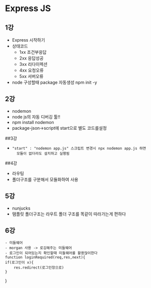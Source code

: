 # Express JS
## 1강
 - Express 시작하기
 - 상태코드
     + 1xx  조건부응답
     + 2xx  응답성공
     + 3xx 리다이렉션
     + 4xx 요청오류
     + 5xx 서버오류 
- node 구성할때 package 자동생성 npm init -y

## 2강
- nodemon
- node js의 자동 디버깅 툴!!
- npm install nodemon 
- package-json->script에 start으로 별도 코드를설정

##3강

-     "start" : "nodemon app.js" 스크립트 변경시 npx nodemon app.js 하면
        모듈이 없더라도 설치하고 실행됨 

##4강

- 라우팅
- 폴더구조를 구분해서 모듈화하여 사용 

## 5강

- nunjucks
- 탬플릿 폴더구조는 라우트 폴더 구조를 똑같이 따라가는게 편하다 

## 6강
	- 미들웨어
	- morgan 사용 -> 로깅해주는 미들웨어
	- 로그인이 되어있는지 확인할때 미들웨어를 활용많이한다
	function loginRequired(req,res,next){
	if(로그인이 x){
		res.redirect(로그인창으로)
	}
}
